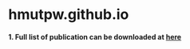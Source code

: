 # hmutpw.github.io
#### 1. Full list of publication can be downloaded at [here](https://github.com/hmutpw/hmutpw.github.io/blob/main/Puwen%20Tan-publications.pdf)
